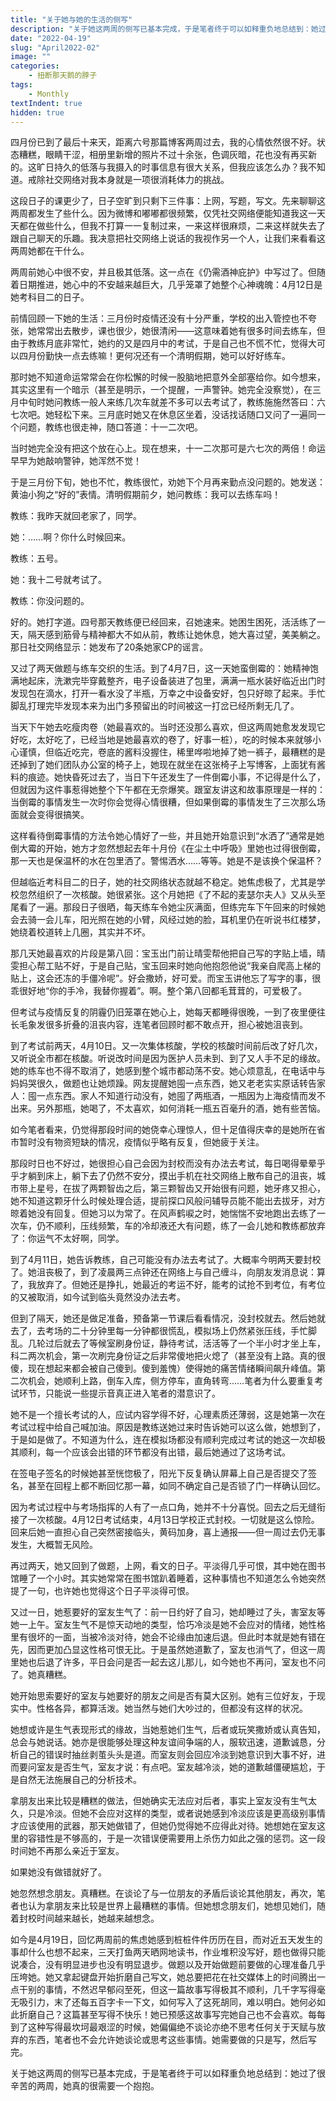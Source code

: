 ```yaml
---
title: "关于她与她的生活的侧写"
description: "关于她这两周的侧写已基本完成，于是笔者终于可以如释重负地总结到：她过了很辛苦的两周，她真的很需要一个抱抱。"
date: "2022-04-19"
slug: "April2022-02"
image: ""
categories:
    - 扭断那天鹅的脖子
tags:
    - Monthly
textIndent: true
hidden: true 
---
```


四月份已到了最后十来天，距离六号那篇博客两周过去，我的心情依然很不好。状态糟糕，眼睛干涩，相册里新增的照片不过十余张，色调灰暗，花也没有再买新的。这旷日持久的低落与我摄入的时事信息有很大关系，但我应该怎么办？我不知道。戒除社交网络对我本身就是一项很消耗体力的挑战。

这段日子的课更少了，日子空旷到只剩下三件事：上网，写题，写文。先来聊聊这两周都发生了些什么。因为微博和嘟嘟都很频繁，仅凭社交网络便能知道我这一天天都在做些什么，但我不打算一一复制过来，一来这样很麻烦，二来这样就失去了跟自己聊天的乐趣。我决意把社交网络上说话的我视作另一个人，让我们来看看这两周她都在干什么。

两周前她心中很不安，并且极其低落。这一点在《仍需酒神庇护》中写过了。但随着日期推进，她心中的不安越来越巨大，几乎笼罩了她整个心神魂魄：4月12日是她考科目二的日子。

前情回顾一下她的生活：三月份时疫情还没有十分严重，学校的出入管控也不夸张，她常常出去散步，课也很少，她很清闲——这意味着她有很多时间去练车，但由于教练月底非常忙，她约的又是四月中的考试，于是自己也不慌不忙，觉得大可以四月份勤快一点去练嘛！更何况还有一个清明假期，她可以好好练车。

那时她不知道命运常常会在你松懈的时候一股脑地把意外全部塞给你。如今想来，其实这里有一个暗示（甚至是明示，一个提醒，一声警钟。她完全没察觉），在三月中旬时她问教练一般人来练几次车就差不多可以去考试了，教练施施然答曰：六七次吧。她轻松下来。三月底时她又在休息区坐着，没话找话随口又问了一遍同一个问题，教练也很走神，随口答道：十一二次吧。

当时她完全没有把这个放在心上。现在想来，十一二次那可是六七次的两倍！命运早早为她敲响警钟，她浑然不觉！

于是三月份下旬，她也不忙，教练很忙，劝她下个月再来勤点没问题的。她发送：黄油小狗之“好的”表情。清明假期前夕，她问教练：我可以去练车吗！

教练：我昨天就回老家了，同学。

她：……啊？你什么时候回来。

教练：五号。

她：我十二号就考试了。

教练：你没问题的。

好的。她打字道。四号那天教练便已经回来，召她速来。她困生困死，活活练了一天，隔天感到筋骨与精神都大不如从前，教练让她休息，她大喜过望，美美躺之。那日社交网络显示：她发布了20条她家CP的谣言。

又过了两天做题与练车交织的生活。到了4月7日，这一天她蛮倒霉的：她精神饱满地起床，洗漱完毕穿戴整齐，电子设备装进了包里，满满一瓶水装好临近出门时发现包在滴水，打开一看水没了半瓶，万幸之中设备安好，包只好晾了起来。手忙脚乱打理完毕发现本来为出门多预留出的时间被这一打岔已经所剩无几了。

当天下午她去吃瘦肉卷（她最喜欢的。当时还没那么喜欢，但这两周她愈发发现它好吃，太好吃了，已经当地是她最喜欢的卷了，好事一桩），吃的时候本来就够小心谨慎，但临近吃完，卷底的酱料没握住，稀里哗啦地掉了她一裤子，最糟糕的是还掉到了她们团队办公室的椅子上，她现在就坐在这张椅子上写博客，上面犹有酱料的痕迹。她快昏死过去了，当日下午还发生了一件倒霉小事，不记得是什么了，但就因为这件事惹得她整个下午都在无奈爆笑。跟室友讲这和故事原理是一样的：当倒霉的事情发生一次时你会觉得心情很糟，但如果倒霉的事情发生了三次那么场面就会变得很搞笑。

这样看待倒霉事情的方法令她心情好了一些，并且她开始意识到“水洒了”通常是她倒大霉的开始，她方才忽然想起去年十月份《在尘土中呼吸》里她也过得很倒霉，那一天也是保温杯的水在包里洒了。警惕洒水……等等。她是不是该换个保温杯？

但越临近考科目二的日子，她的社交网络状态就越不稳定。她焦虑极了，尤其是学校忽然组织了一次核酸。她很紧张。这个月她把《了不起的麦瑟尔夫人》又从头至尾看了一遍。那段日子很晒，每天练车令她尘灰满面，但练完车下午回来的时候她会去骑一会儿车，阳光照在她的小臂，风经过她的脸，耳机里仍在听说书红楼梦，她绕着校道转上几圈，其实并不坏。

那几天她最喜欢的片段是第八回：宝玉出门前让晴雯帮他把自己写的字贴上墙，晴雯担心帮工贴不好，于是自己贴，宝玉回来时她向他抱怨他说“我亲自爬高上梯的贴上，这会还冻的手僵冷呢”。好会撒娇，好可爱。而宝玉讲他忘了写字的事，很乖很好地“你的手冷，我替你握着”。啊。整个第八回都毛茸茸的，可爱极了。

但考试与疫情反复的阴霾仍旧笼罩在她心上，她每天都睡得很晚，一到了夜里便往长毛象发很多折叠的沮丧内容，连笔者回顾时都不敢点开，担心被她沮丧到。

到了考试前两天，4月10日。又一次集体核酸，学校的核酸时间前后改了好几次，又听说全市都在核酸。听说改时间是因为医护人员未到、到了又人手不足的缘故。她的练车也不得不取消了，她感到整个城市都动荡不安。她心烦意乱，在电话中与妈妈哭很久，做题也让她烦躁。网友提醒她囤一点东西，她又老老实实原话转告家人：囤一点东西。家人不知道行动没有，她囤了两瓶酒，一瓶因为上海疫情而发不出来。另外那瓶，她喝了，不太喜欢，如何消耗一瓶五百毫升的酒，她有些苦恼。

如今笔者看来，仍觉得那段时间的她侥幸心理惊人，但十足值得庆幸的是她所在省市暂时没有物资短缺的情况，疫情似乎略有反复，但她疲于关注。

那段时日也不好过，她很担心自己会因为封校而没有办法去考试，每日喝得晕晕乎乎才躺到床上，躺下去了仍然不安分，摸出手机在社交网络上散布自己的沮丧，城市带上星号，在拔了两颗智齿之后，第三颗智齿又开始很有问题，她牙疼又担心，她不知道这颗牙什么时候处理合适，提前探口风般问辅导员能不能出去拔牙，对方晾着她没有回复。但她习以为常了。在风声鹤唳之时，她惴惴不安地跑出去练了一次车，仍不顺利，压线频繁，车的冷却液还大有问题，练了一会儿她和教练都放弃了：你运气不太好啊，同学。

到了4月11日，她告诉教练，自己可能没有办法去考试了。大概率今明两天要封校了。她沮丧极了，到了凌晨两三点钟还在网络上与自己缠斗，向朋友发消息说：算了，我放弃了。但她还是挣扎，她最近的考运不好，能考的试抢不到考位，有考位的又被取消，如今试到临头竟然没办法去考。

但到了隔天，她还是做足准备，预备第一节课后看看情况，没封校就去。然后她就去了，去考场的二十分钟里每一分钟都很慌乱，模拟场上仍然紧张压线，手忙脚乱。几轮过后就去了等候室刷身份证，静待考试，活活等了一个半小时才坐上车，科二两次机会，第一次刷完身份证之后非常傻地把火熄了（甚至没有上路。真的很傻，现在想起来都会被自己傻到。傻到羞愧）使得她的痛苦情绪瞬间飙升峰值。第二次机会，她顺利上路，倒车入库，侧方停车，直角转弯……笔者为什么要重复考试环节，只能说一些提示音真正进入笔者的潜意识了。

她不是一个擅长考试的人，应试内容学得不好，心理素质还薄弱，这是她第一次在考试过程中给自己喊加油。原因是教练送她过来时告诉她可以这么做，她想到了，于是如是做了。不知道为什么，连在模拟场都没有顺利完成过考试的她这一次却极其顺利，每一个应该会出错的环节都没有出错，最后她通过了这场考试。

在签电子签名的时候她甚至恍惚极了，阳光下反复确认屏幕上自己是否提交了签名，甚至在回程上都不断回忆那一幕，如同不确定自己是否锁了门一样确认回忆。

因为考试过程中与考场指挥的人有了一点口角，她并不十分喜悦。回去之后无缝衔接了一次核酸。4月12日考试结束，4月13日学校正式封校。一切就是这么惊险。回来后她一直担心自己突然密接临头，黄码加身，喜上通报——但一周过去仍无事发生，大概暂无风险。

再过两天，她又回到了做题，上网，看文的日子。平淡得几乎可恨，其中她在图书馆睡了一个小时。其实她常常在图书馆趴着睡着，这种事情也不知道怎么令她突然提了一句，也许她也觉得这个日子平淡得可恨。

又过一日，她惹要好的室友生气了：前一日约好了自习，她却睡过了头，害室友等她一上午。室友生气不是惊天动地的类型，恰巧冷淡是她不会应对的情绪，她性格里有很坏的一面，当被冷淡对待，她会不论缘由加速后退。但此时本就是她有错在先，因而更加凸显这性格可恨无比。于是虽然她道歉了，室友也消气了，但这一周里她也后退了许多，平日会问是否一起去这儿那儿，如今她也不再问，室友也不问了。她真糟糕。

她开始思索要好的室友与她要好的朋友之间是否有莫大区别。她有三位好友，于现实中。性格各异，都算活泼。她当然与她们大吵过的，但都没有这样的状况。

她想或许是生气表现形式的缘故，当她惹她们生气，后者或玩笑撒娇或认真告知，总会与她说话。她亦是很能够处理这种友谊间争端的人，服软迅速，道歉诚恳，分析自己的错误时抽丝剥茧头头是道。而室友则会回应冷淡到她意识到大事不好，进而要问室友是否生气，室友才说：有点吧。室友越冷淡，她的道歉越僵硬尴尬，于是自然无法施展自己的分析技术。

拿朋友出来比较是糟糕的做法，但她确实无法应对后者，事实上室友没有生气太久，只是冷淡。但她不会应对这样的类型，或者说她感到冷淡应该是更高级别事情才应该使用的武器，那天她做错了，但她仍觉得她不应得此对待。她想她在室友这里的容错性是不够高的，于是一次错误便需要用上杀伤力如此之强的惩罚。这一段时间她不再那么亲近于室友。

如果她没有做错就好了。

她忽然想念朋友。真糟糕。在谈论了与一位朋友的矛盾后谈论其他朋友，再次，笔者也认为拿朋友来比较是世界上最糟糕的事情。但她想念朋友们，她想见她们，随着封校时间越来越长，她越来越想念。

如今是4月19日，回忆两周前的焦虑她感到桩桩件件历历在目，而对近五天发生的事却什么也想不起来，三天打鱼两天晒网地读书，作业堆积没写好，题也做得只能说凑合，没有明显进步也没有明显退步。做题以及开始做题前要做的心理准备几乎压垮她。她又拿起键盘开始折磨自己写文，她总要把花在社交媒体上的时间腾出一点干别的事情，不然迟早郁闷至死，但这一篇故事写得极其不顺利，几千字写得毫无吸引力，末了还每五百字卡一下文，如何写入了这死胡同，难以明白。她何必如此折磨自己？这篇甚至写得不快乐！她已预感这故事写完她自己也不会喜欢。每每到了这种写得最坎坷最艰涩的时候，她偏偏绝不谈论亦绝不思考任何关于天赋与放弃的东西，笔者也不会允许她谈论或思考这些事情。她需要做的只是写，然后写完。

关于她这两周的侧写已基本完成，于是笔者终于可以如释重负地总结到：她过了很辛苦的两周，她真的很需要一个抱抱。
